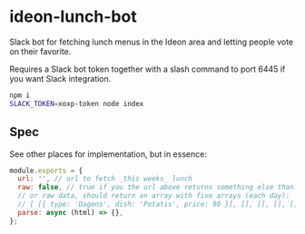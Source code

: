# ideon-lunch-bot

Slack bot for fetching lunch menus in the Ideon area and letting people vote on their favorite.

Requires a Slack bot token together with a slash command to port 6445 if you want Slack integration.

```bash
npm i
SLACK_TOKEN=xoxp-token node index
```

## Spec

See other places for implementation, but in essence:

```js
module.exports = {
  url: '', // url to fetch _this weeks_ lunch
  raw: false, // true if you the url above returns something else than HTML and you want to parse it yourself
  // or raw data, should return an array with five arrays (each day):
  // [ [{ type: 'Dagens', dish: 'Potatis', price: 90 }], [], [], [], [] ]
  parse: async (html) => {},
};
```
